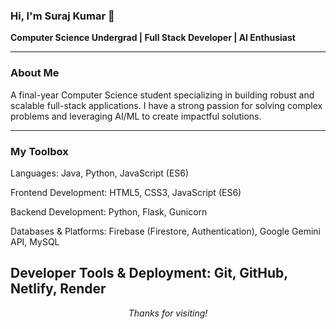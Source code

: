 ### Hi, I'm Suraj Kumar 👋

**Computer Science Undergrad | Full Stack Developer | AI Enthusiast**

---

### About Me

A final-year Computer Science student specializing in building robust and scalable full-stack applications. I have a strong passion for solving complex problems and leveraging AI/ML to create impactful solutions.

---

### My Toolbox

Languages: Java, Python, JavaScript (ES6)

Frontend Development: HTML5, CSS3, JavaScript (ES6)

Backend Development: Python, Flask, Gunicorn

Databases & Platforms: Firebase (Firestore, Authentication), Google Gemini API, MySQL

Developer Tools & Deployment: Git, GitHub, Netlify, Render
---


<p align="center"><em>Thanks for visiting!</em></p>

